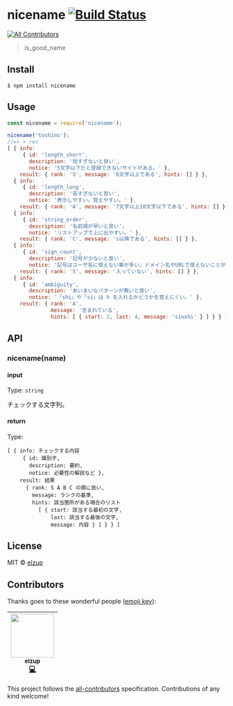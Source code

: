 # nicename [![Build Status](https://travis-ci.org/elzup/nicename.svg?branch=master)](https://travis-ci.org/elzup/nicename)
[![All Contributors](https://img.shields.io/badge/all_contributors-1-orange.svg?style=flat-square)](#contributors)

> is_good_name


## Install

```
$ npm install nicename
```


## Usage

```js
const nicename = require('nicename');

nicename('toshino');
//=> > res
[ { info:
     { id: 'length_short',
       description: '短すぎないと良い',
       notice: '5文字以下だと登録できないサイトがある。' },
    result: { rank: 'S', message: '6文字以上である', hints: [] } },
  { info:
     { id: 'length_long',
       description: '長すぎないと良い',
       notice: '表示しやすい。覚えやすい。' },
    result: { rank: 'A', message: '7文字以上10文字以下である', hints: [] } },
  { info:
     { id: 'string_order',
       description: '名前順が早いと良い',
       notice: 'リストアップで上に出やすい。' },
    result: { rank: 'C', message: 's以降である', hints: [] } },
  { info:
     { id: 'sign_count',
       description: '記号が少ないと良い',
       notice: '記号はユーザ名に使えない事が多い。ドメイン名やURLで使えないことが多い。' },
    result: { rank: 'S', message: '入っていない', hints: [] } },
  { info:
     { id: 'ambiguity',
       description: 'あいまいなパターンが無いと良い',
       notice: '「shi」や「si」は h を入れるかどうかを覚えにくい。' },
    result: { rank: 'A',
              message: '含まれている',
              hints: [ { start: 2, last: 4, message: 'si≒shi' } ] } } ]
```


## API

### nicename(name)

#### input

Type: `string`

チェックする文字列。

#### return

Type:

```
[ { info: チェックする内容
     { id: 識別子,
       description: 要約,
       notice: 必要性の解説など },
    result: 結果
      { rank: S A B C の順に良い,
        message: ランクの基準,
        hints: 該当箇所がある場合のリスト
          [ { start: 該当する最初の文字,
              last: 該当する最後の文字,
              message: 内容 } ] } } ]
```

## License

MIT © [elzup](https://elzup.com)

## Contributors

Thanks goes to these wonderful people ([emoji key](https://github.com/kentcdodds/all-contributors#emoji-key)):

<!-- ALL-CONTRIBUTORS-LIST:START - Do not remove or modify this section -->
<!-- prettier-ignore -->
| [<img src="https://avatars3.githubusercontent.com/u/2284908?v=4" width="100px;"/><br /><sub><b>elzup</b></sub>](https://elzup.com)<br />[💻](https://github.com/elzup/nicename/commits?author=elzup "Code") |
| :---: |
<!-- ALL-CONTRIBUTORS-LIST:END -->

This project follows the [all-contributors](https://github.com/kentcdodds/all-contributors) specification. Contributions of any kind welcome!